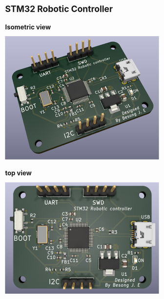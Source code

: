 # STM32 Robotic Controller

## Isometric view 
<img src='docs/posterdiagonal.PNG' width='800'>

 ## top view 
 <img src='docs/posterimage.PNG' width='800'>
